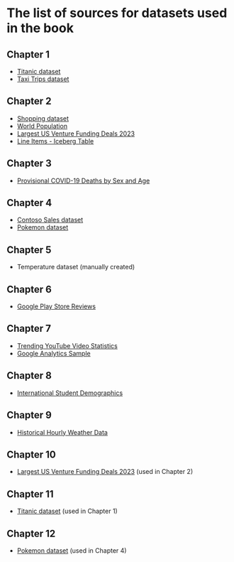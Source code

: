 # The list of sources for datasets used in the book
## Chapter 1
- [Titanic dataset](https://www.kaggle.com/datasets/yasserh/titanic-dataset/)
- [Taxi Trips dataset](https://catalog.data.gov/dataset/taxi-trips)

## Chapter 2 
- [Shopping dataset](https://www.kaggle.com/datasets/mehmettahiraslan/customer-shopping-dataset)
- [World Population](https://www.kaggle.com/datasets/rajkumarpandey02/2023-world-population-by-country?select=countries-table.json)
- [Largest US Venture Funding Deals 2023](https://www.kaggle.com/datasets/adnananam/largest-us-venture-funding-deals-of-2023)
- [Line Items - Iceberg Table](https://github.com/duckdb/duckdb_iceberg/tree/main/data/iceberg/lineitem_iceberg)

## Chapter 3
- [Provisional COVID-19 Deaths by Sex and Age](https://data.cdc.gov/NCHS/Provisional-COVID-19-Deaths-by-Sex-and-Age/9bhg-hcku)

## Chapter 4
- [Contoso Sales dataset](https://github.com/sql-bi/Contoso-Data-Generator/releases)
- [Pokemon dataset](https://gist.githubusercontent.com/ritchie46/cac6b337ea52281aa23c049250a4ff03/raw/89a957ff3919d90e6ef2d34235e6bf22304f3366/pokemon.csv)

## Chapter 5
- Temperature dataset (manually created)

## Chapter 6
- [Google Play Store Reviews](https://www.kaggle.com/datasets/prakharrathi25/google-play-store-reviews)

## Chapter 7
- [Trending YouTube Video Statistics](https://www.kaggle.com/datasets/datasnaek/youtube-new)
- [Google Analytics Sample](https://console.cloud.google.com/marketplace/product/obfuscated-ga360-data/obfuscated-ga360-data?project=sandbox-366819)

## Chapter 8
- [International Student Demographics](https://www.kaggle.com/datasets/webdevbadger/international-student-demographics)

## Chapter 9
- [Historical Hourly Weather Data](https://www.kaggle.com/datasets/selfishgene/historical-hourly-weather-data/)

## Chapter 10
- [Largest US Venture Funding Deals 2023](https://www.kaggle.com/datasets/adnananam/largest-us-venture-funding-deals-of-2023) (used in Chapter 2)

## Chapter 11
- [Titanic dataset](https://www.kaggle.com/datasets/yasserh/titanic-dataset/) (used in Chapter 1)

## Chapter 12
- [Pokemon dataset](https://gist.githubusercontent.com/ritchie46/cac6b337ea52281aa23c049250a4ff03/raw/89a957ff3919d90e6ef2d34235e6bf22304f3366/pokemon.csv) (used in Chapter 4)